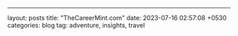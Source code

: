 ---
layout: posts
title:  "TheCareerMint.com"
date:  2023-07-16 02:57:08 +0530
categories: blog
tag: adventure, insights, travel




